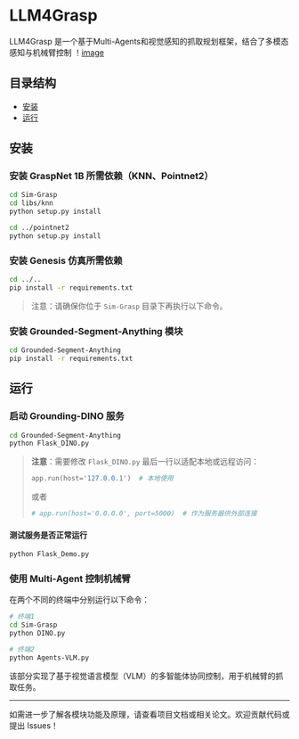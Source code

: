 # LLM4Grasp

LLM4Grasp 是一个基于Multi-Agents和视觉感知的抓取规划框架，结合了多模态感知与机械臂控制
！[image]([https://github.com/DengyingFu/LLM4Grasp/blob/main/sim.png)
## 目录结构

- [安装](#安装)
- [运行](#运行)

## 安装

### 安装 GraspNet 1B 所需依赖（KNN、Pointnet2）

```bash
cd Sim-Grasp
cd libs/knn
python setup.py install

cd ../pointnet2
python setup.py install
```

### 安装 Genesis 仿真所需依赖

```bash
cd ../..
pip install -r requirements.txt
```

> 注意：请确保你位于 `Sim-Grasp` 目录下再执行以下命令。

### 安装 Grounded-Segment-Anything 模块

```bash
cd Grounded-Segment-Anything
pip install -r requirements.txt
```

## 运行

### 启动 Grounding-DINO 服务

```bash
cd Grounded-Segment-Anything
python Flask_DINO.py
```

> **注意**：需要修改 `Flask_DINO.py` 最后一行以适配本地或远程访问：
>
> ```python
> app.run(host='127.0.0.1')  # 本地使用
> ```
>
> 或者
>
> ```python
> # app.run(host='0.0.0.0', port=5000)  # 作为服务器供外部连接
> ```

#### 测试服务是否正常运行

```bash
python Flask_Demo.py
```

### 使用 Multi-Agent 控制机械臂

在两个不同的终端中分别运行以下命令：

```bash
# 终端1
cd Sim-Grasp
python DINO.py
```

```bash
# 终端2
python Agents-VLM.py
```

该部分实现了基于视觉语言模型（VLM）的多智能体协同控制，用于机械臂的抓取任务。

---

如需进一步了解各模块功能及原理，请查看项目文档或相关论文。欢迎贡献代码或提出 Issues！

